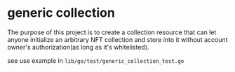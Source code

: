 # generic collection

The purpose of this project is to create a collection resource that can let anyone initialize an arbitrary NFT collection and store into it without account owner's authorization(as long as it's whitelisted). 


see use example in `lib/go/test/generic_collection_test.go`